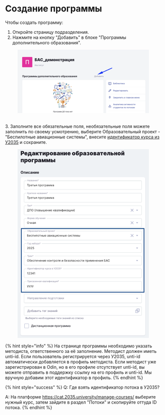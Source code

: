 # Создание программы

Чтобы создать программу:

1. Откройте страницу подразделения.
2. Нажмите на кнопку "Добавить" в блоке "Программы дополнительного образования".

<figure><img src="../.gitbook/assets/image (64).png" alt=""><figcaption></figcaption></figure>

\
3\. Заполните все обязательные поля, необязательные поля можете заполнить по своему усмотрению, выберите Образовательный проект - "Беспилотные авиационные системы", внесите [идентификатор курса из У2035](../integraciya-s-u2035/identifikator-kursa-v-u2035.md) и сохраните.

<figure><img src="../.gitbook/assets/image (2).png" alt=""><figcaption></figcaption></figure>

{% hint style="info" %}
На странице программы необходимо указать методиста, ответственного за её заполнение. Методист должен иметь unti-id. Если пользователь регистрируется через У2035, unti-id автоматически добавляется в профиль методиста. Если методист уже зарегистрирован в Odin, но в его профиле отсутствует unti-id, вы можете отправить в поддержку ссылку на его профиль и unti-id. Мы вручную добавим этот идентификатор в профиль.
{% endhint %}

{% hint style="success" %}
Q: Где взять идентификатор потока в У2035?

A: На платформе https://cat.2035.university/manage-courses/ выберите нужный курс, затем зайдите в раздел "Потоки" и скопируйте оттуда ID потока.
{% endhint %}
